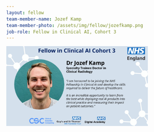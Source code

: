```yaml
---
layout: fellow
team-member-name: Jozef Kamp
team-member-photo: /assets/img/fellow/jozefkamp.png
job-role: Fellow in Clinical AI, Cohort 3
---
```

<img src="assets/img/fellow/card/JKampquote.jpg" alt="Alt text" style="width:75%;">
